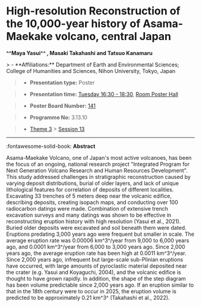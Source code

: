 # High-resolution Reconstruction of the 10,000-year history of Asama-Maekake volcano, central Japan

**^^Maya Yasui^^ , Masaki Takahashi and Tatsuo Kanamaru**

<!-- more -->> - **Affiliations:** Department of Earth and Environmental Sciences; College of Humanities and Sciences, Nihon University, Tokyo, Japan

> - **Presentation type:** Poster

> - **Presentation time:** [Tuesday 16:30 - 18:30](../sessions_comparison.md#__tabbed_2_6), [Room Poster Hall](../maps_venue.md#__tabbed_1_1)

> - **Poster Board Number:** [141](../map_poster_boards.md#tuesday)

> - **Programme No:** 3.13.10

> - [Theme 3](../theme3.md) > [Session 13](../sessions/session-3-13.md)

--- 

:fontawesome-solid-book: **Abstract**

Asama-Maekake Volcano, one of Japan's most active volcanoes, has been the focus of an ongoing, national research project "Integrated Program for Next Generation Volcano Research and Human Resources Development". This study addressed challenges in stratigraphic reconstruction caused by varying deposit distributions, burial of older layers, and lack of unique lithological features for correlation of deposits of different localities. Excavating 33 trenches of 5 meters deep near the volcanic edifice, describing deposits, creating isopach maps, and conducting over 100 radiocarbon datings were made. Combination of extensive trench excavation surveys and many datings was shown to be effective in reconstructing eruption history with high resolution (Yasui et al., 2021).   Buried older deposits were excavated and soil beneath them were dated. Eruptions predating 3,000 years ago were frequent but smaller in scale. The average eruption rate was 0.00006 km^3^/year from 9,000 to 6,000 years ago, and 0.0001 km^3^/year from 6,000 to 3,000 years ago. Since 2,000 years ago, the average eruption rate has been high at 0.0011 km^3^/year. Since 2,000 years ago, infrequent but large-scale sub-Plinian eruptions have occurred, with large amounts of pyroclastic material deposited near the crater (e.g. Yasui and Koyaguchi, 2004), and the volcanic edifice is thought to have grown rapidly. In addition, the shape of the step diagram has been volume predictable since 2,000 years ago. If an eruption similar to that in the 18th century were to occur in 2025, the eruption volume is predicted to be approximately 0.21 km^3^ (Takahashi et al., 2022).

